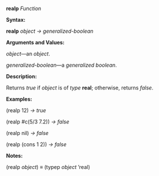 **realp** *Function* 

**Syntax:** 

**realp** *object → generalized-boolean* 

**Arguments and Values:** 

*object*—an *object*. 

*generalized-boolean*—a *generalized boolean*. 

**Description:** 

Returns *true* if *object* is of *type* **real**; otherwise, returns *false*. 

**Examples:** 

(realp 12) *→ true* 



 

 

(realp #c(5/3 7.2)) *→ false* 

(realp nil) *→ false* 

(realp (cons 1 2)) *→ false* 

**Notes:** 

(realp *object*) *≡* (typep *object* ’real) 

